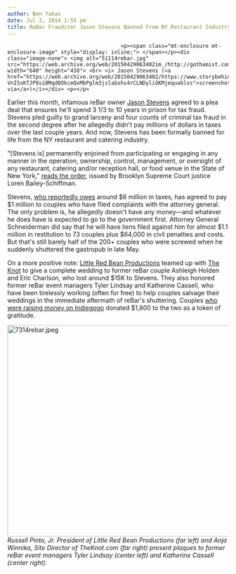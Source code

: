 ```yaml
---
author: Ben Yakas
date: Jul 3, 2014 1:55 pm
title: ReBar Fraudster Jason Stevens Banned From NY Restaurant Industry For Life
---
```


	
										<p><span class="mt-enclosure mt-enclosure-image" style="display: inline;"> </span></p><div class="image-none"> <img alt="51114rebar.jpg" src="https://web.archive.org/web/20150429063402im_/http://gothamist.com/attachments/byakas/51114rebar.jpg" width="640" height="438"> <br> <i> Jason Stevens (<a href="https://web.archive.org/web/20150429063402/https://www.storybehindthestore.com/general/story_gallery/view.aspx?VnI5xKTJP8si0Mqd0OkceQxMbPglm3jslabshs4rCLNDyliGKMjequablss">screenshot via</a>)</i></div> <p></p>

<p>Earlier this month, infamous reBar owner <a href="https://web.archive.org/web/20150429063402/http://gothamist.com/tags/jasonstevens">Jason Stevens</a> agreed to a plea deal that ensures he&apos;ll spend 3 1/3 to 10 years in prison for tax fraud. Stevens pled guilty to grand larceny and four counts of criminal tax fraud in the second degree after he allegedly didn&apos;t pay millions of dollars in taxes over the last couple years. And now, Stevens has been formally banned for life from the NY restaurant and catering industry.</p>

<p>&quot;[Stevens is] permanently enjoined from participating or engaging in any manner in the operation, ownership, control, management, or oversight of any restaurant, catering and/or reception hall, or food venue in the State of New York,&quot; <a href="https://web.archive.org/web/20150429063402/http://nypost.com/2014/07/02/rebar-owner-banned-from-restaurant-industry-for-life/">reads the order</a>, issued by Brooklyn Supreme Court justice Loren Bailey-Schiffman.</p>

<p>Stevens, <a href="https://web.archive.org/web/20150429063402/http://gothamist.com/2014/06/13/rebar_fraudster_jason_stevens_agree.php">who reportedly owes</a> around $6 million in taxes, has agreed to pay $1 million to couples who have filed complaints with the attorney general. The only problem is, he allegedly doesn&apos;t have any money&#x2014;and whatever he does have is expected to go to the government first. Attorney General Schneiderman did say that he will have liens filed against him for almost $1.1 million in restitution to 73 couples plus $64,000 in civil penalties and costs. But that&apos;s still barely half of the 200+ couples who were screwed when he suddenly shuttered the gastropub in late May.</p>

<p>On a more positive note: <a href="https://web.archive.org/web/20150429063402/http://www.littleredbeanproductions.com/">Little Red Bean Productions</a> teamed up with <a href="https://web.archive.org/web/20150429063402/http://www.theknot.com/">The Knot</a> to give a complete wedding to former reBar couple Ashleigh Holden and Eric Charlson, who lost around $15K to Stevens. They also honored former reBar event managers Tyler Lindsay and Katherine Cassell, who have been tirelessly working (often for free) to help couples salvage their weddings in the immediate aftermath of reBar&apos;s shuttering. Couples <a href="https://web.archive.org/web/20150429063402/https://www.indiegogo.com/projects/help-the-canceled-rebar-weddings">who were raising money on Indiegogo</a> donated $1,800 to the two as a token of gratitude.</p>

<p><span class="mt-enclosure mt-enclosure-image" style="display: inline;"> </span></p><div class="image-none"> <img alt="7314rebar.jpeg" src="https://web.archive.org/web/20150429063402im_/http://gothamist.com/attachments/byakas/7314rebar.jpeg" width="640" height="480"> <br> <i> Russell Pinto, Jr. President of Little Red Bean Productions (far left) and Anja Winnika, Site Director of TheKnot.com (far right) present plaques to former reBar event managers Tyler Lindsay (center left) and Katherine Cassell (center right).</i></div> <p></p>					
										
									
				